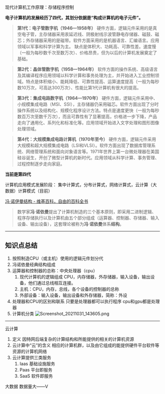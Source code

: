 现代计算机工作原理：存储程序控制

**电子计算机的发展经历了四代，其划分依据是“构成计算机的电子元件”。**

> **第1代：电子管数字机（1946—1958年）**
硬件方面，逻辑元件采用的是真空电子管，主存储器采用汞延迟线、阴极射线示波管静电存储器、磁鼓、磁芯；外存储器采用的是磁带。软件方面采用的是机器语言、汇编语言。应用领域以军事和科学计算为主。
缺点是体积大、功耗高、可靠性差。速度慢（一般为每秒数千次至数万次）、价格昂贵，但为以后的计算机发展奠定了基础。

> **第2代：晶体管数字机（1958—1964年）**
软件方面的操作系统、高级语言及其编译程序应用领域以科学计算和事务处理为主，并开始进入工业控制领域。特点是体积缩小、能耗降低、可靠性提高、运算速度提高（一般为每秒数10万次，可高达300万次）、性能比第1代计算机有很大的提高。

> **第3代：集成电路数字机（1964—1970年）**
硬件方面，逻辑元件采用中、小规模集成电路（MSI、SSI），主存储器仍采用磁芯。软件方面出现了分时操作系统以及结构化、规模化程序设计方法。特点是速度更快（一般为每秒数百万次至数千万次），而且可靠性有了显著提高，价格进一步下降，产品走向了通用化、系列化和标准化等。应用领域开始进入文字处理和图形图像处理领域。

> **第4代：大规模集成电路计算机（1970年至今）**
硬件方面，逻辑元件采用大规模和超大规模集成电路（LSI和VLSI）。软件方面出现了数据库管理系统、网络管理系统和面向对象语言等。1971年世界上第一台微处理器在美国硅谷诞生，开创了微型计算机的新时代。应用领域从科学计算、事务管理、过程控制逐步走向家庭。

**当前是第四代**

计算机应用模式发展阶段：
集中计算式，分布计算式，网络计算式，云计算（大数据）计算模式（目前）

[冯·诺伊曼结构 - 维基百科，自由的百科全书](https://zh.wikipedia.org/wiki/%E5%86%AF%C2%B7%E8%AF%BA%E4%BC%8A%E6%9B%BC%E7%BB%93%E6%9E%84)

> 数学家**冯**·**诺依曼**提出了计算机制造的三个基本原则，即采用二进制逻辑、程序存储执行以及计算机由五个部分组成（运算器、控制器、存储器、输入设备、输出设备），这套理论被称为**冯**·**诺依曼**体系**结构**。
> 

***

## 知识点总结

1. 按照制造CPU（或主机）使用的逻辑元件划分代
2. 冯诺依曼经典结构组成
3. 运算器和控制器的总称：中央处理器（cpu）
    1. 现代计算机的逻辑组成
    CPU，内存储器，外存储器，输入设备，输出设备，他们通过总线相互连接。
    2. 主机：CPU，内存，总线，各个设备的控制器的总称
    3. 外部设备：输入设备，输出设备和外存储器，简称：外设
4. 处理器和CPU的区别和联系
	只要是处理器都可以执行程序
	cpu和gpu都是处理器
5. 计算机分类
![Screenshot_20211031_143605.png](0)
***
云计算
1. 定义
因特网后端复杂的计算结构和所能提供的相关的计算机资源
2. 云计算中“云”的含义
相应的计算机群，以及由它组成的能提供硬件平台软件等资源的计算机网络
3. 云计算提供三类服务
	1. Iaas
	基础设施服务
	2. Paas
	平台即服务
	3. SaaS
	软件即服务

大数据
数据量大——V
